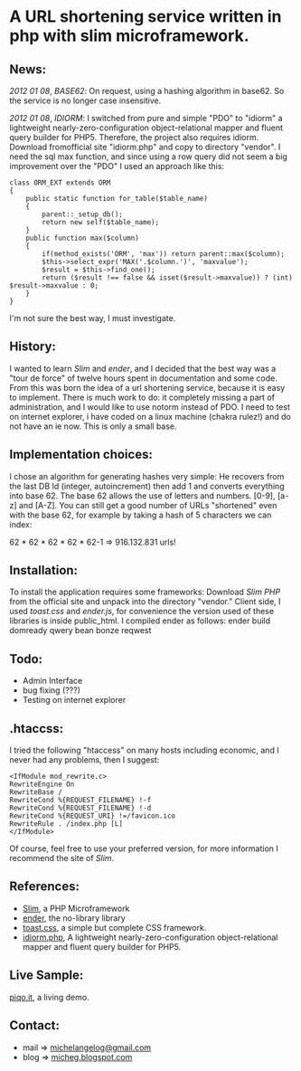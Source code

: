 A URL shortening service written in php with slim microframework.
=================================================================

News:
-----

*2012 01 08*, *BASE62*: On request, using a hashing algorithm in base62.
So the service is no longer case insensitive.

*2012 01 08*, *IDIORM*: I switched from pure and simple "PDO" to "idiorm" a lightweight nearly-zero-configuration object-relational mapper and fluent query builder for PHP5.
Therefore, the project also requires idiorm. Download fromofficial site "idiorm.php" and copy to directory "vendor".
I need the sql max function, and since using a row query did not seem a big improvement over the "PDO" I used an approach like this:

    class ORM_EXT extends ORM
    {
        public static function for_table($table_name)
        {
            parent::_setup_db();
            return new self($table_name);
        }
        public function max($column)
        {
            if(method_exists('ORM', 'max')) return parent::max($column);
            $this->select_expr('MAX('.$column.')', 'maxvalue');
            $result = $this->find_one();
            return ($result !== false && isset($result->maxvalue)) ? (int) $result->maxvalue : 0;
        }
    }

I'm not sure the best way, I must investigate.

History:
--------

I wanted to learn *Slim* and *ender*, and I decided that the best way was a "tour de force" of twelve hours spent in documentation and some code.
From this was born the idea of a url shortening service, because it is easy to implement.
There is much work to do: it completely missing a part of administration, and I would like to use notorm instead of PDO.
I need to test on internet explorer, i have coded on a linux machine (chakra rulez!) and do not have an ie now.
This is only a small base.

Implementation choices:
-----------------------

I chose an algorithm for generating hashes very simple:
He recovers from the last DB Id (integer, autoincrement) then add 1 and converts everything into base 62.
The base 62 allows the use of letters and numbers. [0-9], [a-z] and [A-Z].
You can still get a good number of URLs "shortened" even with the base 62, for example by taking a hash of 5 characters we can index: 

62 * 62 * 62 * 62 * 62-1 => 916.132.831 urls!

Installation:
-------------

To install the application requires some frameworks:
Download *Slim PHP* from the official site and unpack into the directory "vendor."
Client side, I used *toast.css* and *ender.js*, for convenience the version used of these libraries is inside public_html.
I compiled ender as follows:
ender build domready qwery bean bonze reqwest

Todo:
-----

* Admin Interface
* bug fixing (???)
* Testing on internet explorer

.htaccss:
---------

I tried the following "htaccess" on many hosts including economic, and I never had any problems, then I suggest:

    <IfModule mod_rewrite.c>
    RewriteEngine On
    RewriteBase /
    RewriteCond %{REQUEST_FILENAME} !-f
    RewriteCond %{REQUEST_FILENAME} !-d
    RewriteCond %{REQUEST_URI} !=/favicon.ico
    RewriteRule . /index.php [L]
    </IfModule>

Of course, feel free to use your preferred version, for more information I recommend the site of *Slim*.

References:
-----------

* [Slim](http://www.slimframework.com/), a PHP Microframework
* [ender](http://ender.no.de/), the no-library library
* [toast.css](http://daneden.me/toast/), a simple but complete CSS framework. 
* [idiorm.php](https://github.com/j4mie/idiorm), A lightweight nearly-zero-configuration object-relational mapper and fluent query builder for PHP5.

Live Sample:
------------

[piqo.it](http://www.piqo.it), a living demo.

Contact:
--------

* mail => [michelangelog@gmail.com](mailto://michelangelog@gmail.com)
* blog => [micheg.blogspot.com](http://micheg.blogspot.com)
